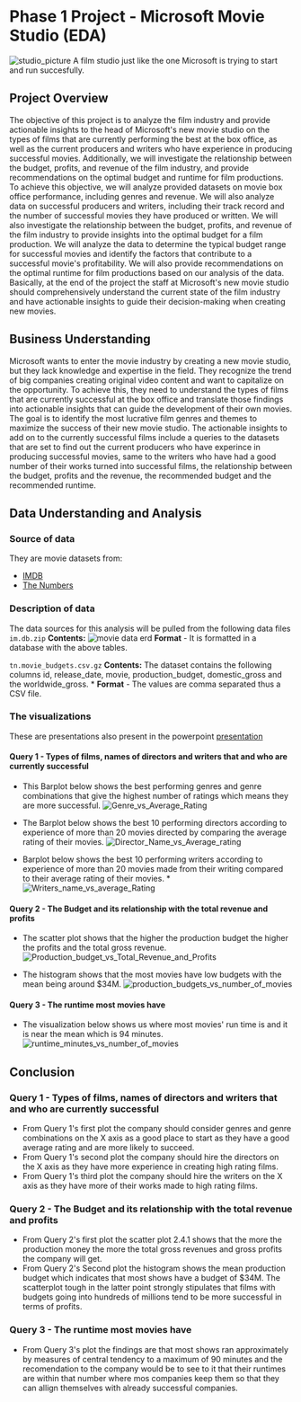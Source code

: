 # Phase 1 Project - Microsoft Movie Studio (EDA)
![studio_picture](https://macksennettstudios.net/wp-content/uploads/2021/02/What-does-a-film-studio-do.jpg)
A film studio just like the one Microsoft is trying to start and run succesfully.
## Project Overview
The objective of this project is to analyze the film industry and provide actionable insights to the head of Microsoft's new movie studio on the types of films that are currently performing the best at the box office, as well as the current producers and writers who have experience in producing successful movies. Additionally, we will investigate the relationship between the budget, profits, and revenue of the film industry, and provide recommendations on the optimal budget and runtime for film productions.
To achieve this objective, we will analyze provided datasets on movie box office performance, including genres and revenue. We will also analyze data on successful producers and writers, including their track record and the number of successful movies they have produced or written.
We will also investigate the relationship between the budget, profits, and revenue of the film industry to provide insights into the optimal budget for a film production. We will analyze the data to determine the typical budget range for successful movies and identify the factors that contribute to a successful movie's profitability. We will also provide recommendations on the optimal runtime for film productions based on our analysis of the data.
Basically, at the end of the project the staff at Microsoft's new movie studio should comprehensively understand the current state of the film industry and have actionable insights to guide their decision-making when creating new movies.

## Business Understanding
Microsoft wants to enter the movie industry by creating a new movie studio, but they lack knowledge and expertise in the field. They recognize the trend of big companies creating original video content and want to capitalize on the opportunity. To achieve this, they need to understand the types of films that are currently successful at the box office and translate those findings into actionable insights that can guide the development of their own movies. The goal is to identify the most lucrative film genres and themes to maximize the success of their new movie studio. The actionable insights to add on to the currently successful films include a queries to the datasets that are set to find out the current producers who have experince in producing successful movies, same to the writers who have had a good number of their works turned into successful films, the relationship between the budget, profits and the revenue, the recommended budget and the recommended runtime.  

## Data Understanding and Analysis

### Source of data

They are movie datasets from:
   * [IMDB](https://www.imdb.com/)
   * [The Numbers](https://www.the-numbers.com/)

### Description of data
 The data sources for this analysis will be pulled from the following data files
`im.db.zip`
**Contents:**
   ![movie data erd](https://raw.githubusercontent.com/learn-co-curriculum/dsc-phase-1-project-v2-4/master/movie_data_erd.jpeg)
**Format** - It is formatted in a database with the above tables.
        
`tn.movie_budgets.csv.gz`
**Contents:**
The dataset contains the following columns id, release_date, movie, production_budget, domestic_gross and the worldwide_gross.
            * **Format** - The values are comma separated thus a CSV file.     

### **The visualizations**
These are presentations also present in the powerpoint [presentation](https://github.com/Muramati/dsc-phase-1-project-v2-4/blob/master/Phase_1_project_slides.pdf?raw=true) 

#### Query 1  - Types of films, names of directors and writers that and who are currently successful
* This Barplot below shows the best performing genres and genre combinations that give the highest number of ratings which means they are more successful.
![Genre_vs_Average_Rating](https://github.com/Muramati/File-hosting/blob/main/Movie%20Vs%20Average%20Rating.png?raw=true)

* The Barplot below shows the best 10 performing directors according to experience of more than 20 movies directed by comparing the average rating of their movies.
 ![Director_Name_vs_Average_rating](https://github.com/Muramati/File-hosting/blob/main/Director_name%20vs%20Total%20Average%20rating.png?raw=true)

* Barplot below shows the best 10 performing writers according to experience of more than 20 movies made from their writing compared to their average rating of their movies.
*![Writers_name_vs_average_Rating](https://github.com/Muramati/File-hosting/blob/main/Writers_name%20vs%20Average_rating.png?raw=true)

#### Query 2 - The Budget and its relationship with the total revenue and profits
* The scatter plot shows that the higher the production budget the higher the profits and the total gross revenue.
![Production_budget_vs_Total_Revenue_and_Profits](https://github.com/Muramati/File-hosting/blob/main/Production%20budget%20vs%20Totol%20Revenue%20and%20Profits.png?raw=true)

* The histogram shows that the most movies have low budgets with the mean being around $34M.
![production_budgets_vs_number_of_movies](https://github.com/Muramati/File-hosting/blob/main/production_budgets%20vs%20number%20of%20movies.png?raw=true)

#### Query 3 - The runtime most movies have
* The visualization below shows us where most movies' run time is and it is near the mean which is 94 minutes.
![runtime_minutes_vs_number_of_movies](https://github.com/Muramati/File-hosting/blob/main/runtime_minutes%20vs%20number%20of%20movies.png?raw=true)

## Conclusion
### Query 1 - Types of films, names of directors and writers that and who are currently successful
* From Query 1's first plot the company should consider genres and genre combinations on the X axis as a good place to start as they have a good average rating and are more likely to succeed.
* From Query 1's second plot the company should hire the directors on the X axis as they have more experience in creating high rating films.
* From Query 1's third plot the company should hire the writers on the X axis as they have more of their works made to high rating films.

### Query 2 - The Budget and its relationship with the total revenue and profits
* From Query 2's first plot the scatter plot 2.4.1 shows that the more the production money the more the total gross revenues and gross profits the company will get.
* From Query 2's Second plot the histogram shows the mean production budget which indicates that most shows have a budget of $34M. The scatterplot tough in the latter point strongly stipulates that films with budgets going into hundreds of millions tend to be more successful in terms of profits.

### Query 3 - The runtime most movies have
* From Query 3's plot the findings are that most shows ran approximately by measures of central tendency to a maximum of 90 minutes and the recomendation to the company would be to see to it that their runtimes are within that number where mos companies keep them so that they can allign themselves with already successful companies.